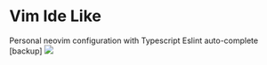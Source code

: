 # Vim Ide Like
Personal neovim configuration with Typescript Eslint auto-complete [backup]
<img src="https://imgur.com/U9GooVB.png"/>
